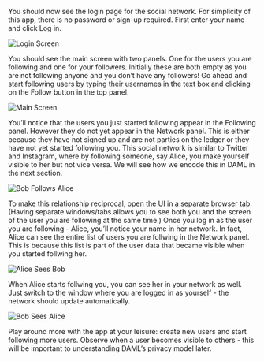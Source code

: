 You should now see the login page for the social network. For simplicity of this app, there is no password or sign-up required. First enter your name and click Log in.

![Login Screen](/daml/courses/getting-started/build-and-run/assets/create-daml-app-login-screen.png)

You should see the main screen with two panels. One for the users you are following and one for your followers. Initially these are both empty as you are not following anyone and you don’t have any followers! Go ahead and start following users by typing their usernames in the text box and clicking on the Follow button in the top panel.

![Main Screen](/daml/courses/getting-started/build-and-run/assets/create-daml-app-main-screen-initial-view.png)

You’ll notice that the users you just started following appear in the Following panel. However they do not yet appear in the Network panel. This is either because they have not signed up and are not parties on the ledger or they have not yet started following you. This social network is similar to Twitter and Instagram, where by following someone, say Alice, you make yourself visible to her but not vice versa. We will see how we encode this in DAML in the next section.

![Bob Follows Alice](/daml/courses/getting-started/build-and-run/assets/create-daml-app-bob-follows-alice.png)

To make this relationship reciprocal, [open the UI](https://[[HOST_SUBDOMAIN]]-3000-[[KATACODA_HOST]].environments.katacoda.com) in a separate browser tab. (Having separate windows/tabs allows you to see both you and the screen of the user you are following at the same time.) Once you log in as the user you are following - Alice, you’ll notice your name in her network. In fact, Alice can see the entire list of users you are follwing in the Network panel. This is because this list is part of the user data that became visible when you started follwing her.

![Alice Sees Bob](/daml/courses/getting-started/build-and-run/assets/create-daml-app-alice-sees-bob.png)

When Alice starts follwing you, you can see her in your network as well. Just switch to the window where you are logged in as yourself - the network should update automatically.

![Bob Sees Alice](/daml/courses/getting-started/build-and-run/assets/create-daml-app-bob-sees-alice-in-the-network.png)

Play around more with the app at your leisure: create new users and start following more users. Observe when a user becomes visible to others - this will be important to understanding DAML’s privacy model later.
